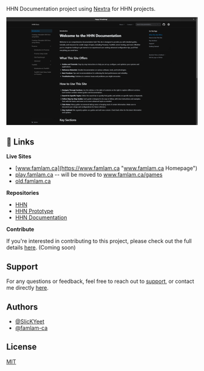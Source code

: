 HHN Documentation project using [Nextra](https://nextra.site/) for HHN projects.

![App Screenshot](/public/hhn-docs.png)

## 🔗 Links

**Live Sites**

- [www.famlam.ca](https://www.famlam.ca "www.famlam.ca Homepage")
- [play.famlam.ca](https://play.famlam.ca "play.famlam.ca Homepage") -- will be moved to www.famlam.ca/games
- [old.famlam.ca](https://old.famlam.ca "old.famlam.ca Homepage")

**Repositories**

- [HHN](https://github.com/famlam-ca/hhn "HHN Github Repo")
- [HHN Prototype](https://github.com/famlam-ca/hhn-prototype "old.famlam.ca Github Repo")
- [HHN Documentation](https://github.com/famlam-ca/hhn-documentation "old.famlam.ca Github Repo")

**Contribute**

If you're interested in contributing to this project, please check out the full details [here](https://github.com/famlam-ca/hhn-documentation/blob/main/CONTRIBUTING.md). (Coming soon)

## Support

For any questions or feedback, feel free to reach out to [support](https://www.famlam.ca/contact/support), or contact me directly [here](https://www.famlam.ca/contact).

## Authors

- [@SlicKYeet](https://github.com/SlickYeet)
- [@famlam-ca](https://github.com/famlam-ca)

## License

[MIT](https://github.com/famlam-ca/hhn-documentation/blob/main/LICENSE)
